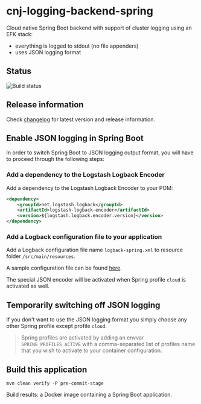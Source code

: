 # cnj-logging-backend-spring

Cloud native Spring Boot backend with support of cluster logging using an EFK stack:

* everything is logged to stdout (no file appenders)
* uses JSON logging format

## Status

![Build status](https://codebuild.eu-west-1.amazonaws.com/badges?uuid=eyJlbmNyeXB0ZWREYXRhIjoiclY3YllNU2NWeWF3ZmQrNFVPRDc1WFpMTHh1K20vTisxVWVMajk3aUsyS1F2djd4SDhJcU9CSFNrbXk1WDdJUmhIUWROaU5sZ3hLK2dqUWlTdDBSK3BBPSIsIml2UGFyYW1ldGVyU3BlYyI6IkY5aEtiT3M1YWxPVnI3V20iLCJtYXRlcmlhbFNldFNlcmlhbCI6MX0%3D&branch=main)

## Release information

Check [changelog](changelog.md) for latest version and release information.

## Enable JSON logging in Spring Boot

In order to switch Spring Boot to JSON logging output format, you will have to proceed through the following steps:

### Add a dependency to the Logstash Logback Encoder

Add a dependency to the Logstash Logback Encoder to your POM:

```xml
<dependency>
    <groupId>net.logstash.logback</groupId>
    <artifactId>logstash-logback-encoder</artifactId>
    <version>${logstash.logback.encoder.version}</version>
</dependency>
```

### Add a Logback configuration file to your application

Add a Logback configuration file name `logback-spring.xml` to resource folder `/src/main/resources`.

A sample configuration file can be found [here](src/main/resources/logback-spring.xml).

The special JSON encoder will be activated when Spring profile `cloud` is activated as well.

## Temporarily switching off JSON logging

If you don't want to use the JSON logging format you simply choose any other Spring profile except profile `cloud`.

> Spring profiles are activated by adding an envvar `SPRING_PROFILES_ACTIVE` with a comma-separated list of profiles name that you wish to activate to your container configuration.
>

## Build this application 

``` 
mvn clean verify -P pre-commit-stage
```

Build results: a Docker image containing a Spring Boot application.
